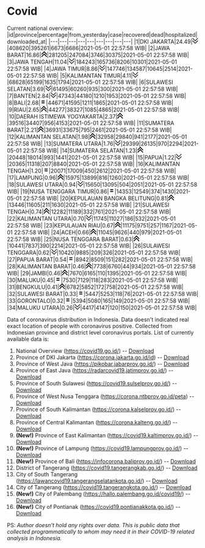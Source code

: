 # Covid
Current national overview:
|id|province|percentage|from_yesterday|case|recovered|dead|hospitalized|downloaded_at|
|---|---|---|---|---|---|---|---|---|
|1|DKI JAKARTA|24.49|![down](https://github.com/ariefrachmannn/covid/raw/master/img/rsz_down.png)|408620|395261|6673|6686|2021-05-01 22:57:58 WIB|
|2|JAWA BARAT|16.86|![up](https://github.com/ariefrachmannn/covid/raw/master/img/rsz_img_186982.png)|281205|247084|3746|30375|2021-05-01 22:57:58 WIB|
|3|JAWA TENGAH|11.04|![down](https://github.com/ariefrachmannn/covid/raw/master/img/rsz_down.png)|184243|165736|8206|10301|2021-05-01 22:57:58 WIB|
|4|JAWA TIMUR|8.86|![down](https://github.com/ariefrachmannn/covid/raw/master/img/rsz_down.png)|147746|134587|10645|2514|2021-05-01 22:57:58 WIB|
|5|KALIMANTAN TIMUR|4.11|![down](https://github.com/ariefrachmannn/covid/raw/master/img/rsz_down.png)|68628|65199|1635|1794|2021-05-01 22:57:58 WIB|
|6|SULAWESI SELATAN|3.69|![down](https://github.com/ariefrachmannn/covid/raw/master/img/rsz_down.png)|61495|60260|935|300|2021-05-01 22:57:58 WIB|
|7|BANTEN|2.84|![down](https://github.com/ariefrachmannn/covid/raw/master/img/rsz_down.png)|47343|44180|1210|1953|2021-05-01 22:57:58 WIB|
|8|BALI|2.68|![equal](https://github.com/ariefrachmannn/covid/raw/master/img/rsz_equal.png)|44671|41595|1211|1865|2021-05-01 22:57:58 WIB|
|9|RIAU|2.65|![up](https://github.com/ariefrachmannn/covid/raw/master/img/rsz_img_186982.png)|44277|38327|1085|4865|2021-05-01 22:57:58 WIB|
|10|DAERAH ISTIMEWA YOGYAKARTA|2.37|![up](https://github.com/ariefrachmannn/covid/raw/master/img/rsz_img_186982.png)|39516|34407|956|4153|2021-05-01 22:57:58 WIB|
|11|SUMATERA BARAT|2.21|![up](https://github.com/ariefrachmannn/covid/raw/master/img/rsz_img_186982.png)|36931|33675|795|2461|2021-05-01 22:57:58 WIB|
|12|KALIMANTAN SELATAN|1.98|![up](https://github.com/ariefrachmannn/covid/raw/master/img/rsz_img_186982.png)|32958|29840|941|2177|2021-05-01 22:57:58 WIB|
|13|SUMATERA UTARA|1.76|![down](https://github.com/ariefrachmannn/covid/raw/master/img/rsz_down.png)|29399|26135|970|2294|2021-05-01 22:57:58 WIB|
|14|SUMATERA SELATAN|1.23|![up](https://github.com/ariefrachmannn/covid/raw/master/img/rsz_img_186982.png)|20448|18014|993|1441|2021-05-01 22:57:58 WIB|
|15|PAPUA|1.22|![down](https://github.com/ariefrachmannn/covid/raw/master/img/rsz_down.png)|20365|11318|207|8840|2021-05-01 22:57:58 WIB|
|16|KALIMANTAN TENGAH|1.20|![equal](https://github.com/ariefrachmannn/covid/raw/master/img/rsz_equal.png)|20071|17009|450|2612|2021-05-01 22:57:58 WIB|
|17|LAMPUNG|0.96|![up](https://github.com/ariefrachmannn/covid/raw/master/img/rsz_img_186982.png)|15975|13899|816|1260|2021-05-01 22:57:58 WIB|
|18|SULAWESI UTARA|0.94|![down](https://github.com/ariefrachmannn/covid/raw/master/img/rsz_down.png)|15650|13095|504|2051|2021-05-01 22:57:58 WIB|
|19|NUSA TENGGARA TIMUR|0.86|![equal](https://github.com/ariefrachmannn/covid/raw/master/img/rsz_equal.png)|14353|12549|374|1430|2021-05-01 22:57:58 WIB|
|20|KEPULAUAN BANGKA BELITUNG|0.81|![up](https://github.com/ariefrachmannn/covid/raw/master/img/rsz_img_186982.png)|13446|11605|211|1630|2021-05-01 22:57:58 WIB|
|21|SULAWESI TENGAH|0.74|![up](https://github.com/ariefrachmannn/covid/raw/master/img/rsz_img_186982.png)|12282|11189|332|761|2021-05-01 22:57:58 WIB|
|22|KALIMANTAN UTARA|0.70|![down](https://github.com/ariefrachmannn/covid/raw/master/img/rsz_down.png)|11745|11027|186|532|2021-05-01 22:57:58 WIB|
|23|KEPULAUAN RIAU|0.67|![up](https://github.com/ariefrachmannn/covid/raw/master/img/rsz_img_186982.png)|11175|9751|257|1167|2021-05-01 22:57:58 WIB|
|24|ACEH|0.66|![up](https://github.com/ariefrachmannn/covid/raw/master/img/rsz_img_186982.png)|11045|9626|440|979|2021-05-01 22:57:58 WIB|
|25|NUSA TENGGARA BARAT|0.63|![up](https://github.com/ariefrachmannn/covid/raw/master/img/rsz_img_186982.png)|10441|7837|390|2214|2021-05-01 22:57:58 WIB|
|26|SULAWESI TENGGARA|0.62|![down](https://github.com/ariefrachmannn/covid/raw/master/img/rsz_down.png)|10420|9885|209|326|2021-05-01 22:57:58 WIB|
|27|PAPUA BARAT|0.54|![equal](https://github.com/ariefrachmannn/covid/raw/master/img/rsz_equal.png)|8942|8509|151|282|2021-05-01 22:57:58 WIB|
|28|KALIMANTAN BARAT|0.46|![up](https://github.com/ariefrachmannn/covid/raw/master/img/rsz_img_186982.png)|7738|6760|44|934|2021-05-01 22:57:58 WIB|
|29|JAMBI|0.46|![up](https://github.com/ariefrachmannn/covid/raw/master/img/rsz_img_186982.png)|7670|6165|110|1395|2021-05-01 22:57:58 WIB|
|30|MALUKU|0.45|![equal](https://github.com/ariefrachmannn/covid/raw/master/img/rsz_equal.png)|7530|7129|118|283|2021-05-01 22:57:58 WIB|
|31|BENGKULU|0.41|![up](https://github.com/ariefrachmannn/covid/raw/master/img/rsz_img_186982.png)|6782|5852|172|758|2021-05-01 22:57:58 WIB|
|32|SULAWESI BARAT|0.33|![equal](https://github.com/ariefrachmannn/covid/raw/master/img/rsz_equal.png)|5447|5253|118|76|2021-05-01 22:57:58 WIB|
|33|GORONTALO|0.32|![equal](https://github.com/ariefrachmannn/covid/raw/master/img/rsz_equal.png)|5394|5080|165|149|2021-05-01 22:57:58 WIB|
|34|MALUKU UTARA|0.26|![down](https://github.com/ariefrachmannn/covid/raw/master/img/rsz_down.png)|4417|4147|120|150|2021-05-01 22:57:58 WIB|

Data of coronavirus distribution in Indonesia. Data doesn't indicated real exact location of people with coronavirus positive. Collected from Indonesian province and district level coronavirus portals. List of currently available data is:
1. National Overview (https://covid19.go.id/) -- [Download](https://www.dropbox.com/s/66ly270fw4y76fx/covid_nasional.csv?dl=0)
2. Province of DKI Jakarta (https://corona.jakarta.go.id/id) -- [Download](https://riwayat-file-covid-19-dki-jakarta-jakartagis.hub.arcgis.com/)
3. Province of West Java (https://pikobar.jabarprov.go.id/) -- [Download](https://www.dropbox.com/s/alg0zp60fylq6cn/covid_jabar.csv?dl=0)
4. Province of East Java (https://radarcovid19.jatimprov.go.id/) -- [Download](https://www.dropbox.com/sh/e7vtgcnl4ckbvr4/AADo9UMRDZvrhHn66qTHZOvNa?dl=0)
5. Province of South Sulawesi (https://covid19.sulselprov.go.id/) -- [Download](https://www.dropbox.com/s/z5ek23lwcztj7z7/covid_sulsel.csv?dl=0)
6. Province of West Nusa Tenggara (https://corona.ntbprov.go.id/peta) -- [Download](https://www.dropbox.com/s/4p2k93n42xx0c00/covid_ntb.csv?dl=0)
7. Province of South Kalimantan (https://corona.kalselprov.go.id/) -- [Download](https://www.dropbox.com/sh/7aa2kvz8lb04pzz/AADH1Oj5oFMw2mp-D3JStPRsa?dl=0)
8. Province of Central Kalimantan (https://corona.kalteng.go.id/) -- [Download](https://www.dropbox.com/s/9q01v5r3ys2ozk4/covid_kalteng.csv?dl=0)
9. **(New!)** Province of East Kalimantan (https://covid19.kaltimprov.go.id/) -- [Download](https://www.dropbox.com/sh/qhpxj532nm80goa/AAB6ek_fp1__ieTR0TFQpfIga?dl=0)
10. **(New!)** Province of Lampung (https://covid19.lampungprov.go.id/) -- [Download](https://www.dropbox.com/s/ecuew6oa9kzwqwx/covid_lampung.csv?dl=0)
11. **(New!)** Province of Bali (https://infocorona.baliprov.go.id/) -- [Download](https://www.dropbox.com/sh/iceiwun4ufttmiu/AAC7dSRMpfTjPI1Lfzw-LeCUa?dl=0)
12. District of Tangerang (https://covid19.tangerangkab.go.id/) -- [Download](https://www.dropbox.com/sh/yxovyy6sy5bnz4p/AACZzVHinisKmz8oQWyQJ3nua?dl=0)
13. City of South Tangerang (https://lawancovid19.tangerangselatankota.go.id/) -- [Download](https://www.dropbox.com/s/zlvxo4ivswdzmle/covid_tangsel.csv?dl=0)
14. City of Tangerang (https://covid19.tangerangkota.go.id/) -- [Download](https://www.dropbox.com/s/e53224kvdrpjzy0/covid_tangkot.csv?dl=0)
15. **(New!)** City of Palembang (https://hallo.palembang.go.id/covid19/) -- [Download](https://www.dropbox.com/sh/oj17bhwhlpjht9e/AABZEG-OiaSaFvikATDx6coEa?dl=0)
16. **(New!)** City of Pontianak (https://covid19.pontianakkota.go.id/) -- [Download](https://www.dropbox.com/sh/66if3y4ly51j4sh/AADQ-zwLGa7Kz4ZzJgDw2-3na?dl=0)

PS: *Author doesn't hold any rights over data. This is public data that collected programmatically to whom may need it in their COVID-19 related analysis in Indonesia.*
